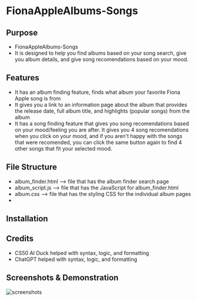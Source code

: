 # FionaAppleAlbums-Songs

## Purpose
- FionaAppleAlbums-Songs
- It is designed to help you find albums based on your song search, give you album details, and give song recomendations based on your mood.

## Features
- It has an album finding feature, finds what album your favorite Fiona Apple song is from
- It gives you a link to an information page about the album that provides the release date, full album title, and highlights (popular songs) from the album
- It has a song finding feature that gives you song recomendations based on your mood/feeling you are after. It gives you 4 song recomendations when you click on your mood, and if you aren't happy with the songs that were recomended, you can click the same button again to find 4 other songs that fit your selected mood.



## File Structure
- album_finder.html --> file that has the album finder search page
- album_script.js --> file that has the JavaScript for album_finder.html
- album.css --> file that has the styling CSS for the individual album pages
- 

## Installation

## Credits
- CS50 AI Duck helped with syntax, logic, and formatting
- ChatGPT helped with syntax, logic, and formatting

## Screenshots & Demonstration
![screenshots](images)

